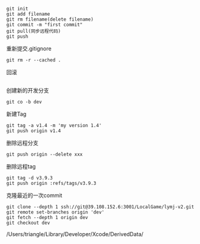 ```git
git init
git add filename
git rm filename(delete filename)
git commit -m "first commit"
git pull(同步远程代码)
git push
```

重新提交.gitignore
```git
git rm -r --cached .
```

回滚
```git

```

创建新的开发分支
```
git co -b dev
```

新建Tag
```
git tag -a v1.4 -m 'my version 1.4'
git push origin v1.4
```

删除远程分支
```
git push origin --delete xxx
```

删除远程tag
```
git tag -d v3.9.3
git push origin :refs/tags/v3.9.3
```

克隆最近的一次commit
```git
git clone --depth 1 ssh://git@39.108.152.6:3001/LocalGame/lymj-v2.git
git remote set-branches origin 'dev'
git fetch --depth 1 origin dev
git checkout dev
```

/Users/triangle/Library/Developer/Xcode/DerivedData/